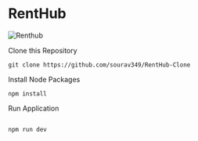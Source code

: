 # RentHub
![Renthub](https://github.com/user-attachments/assets/e4195216-f5da-4a36-bbe8-468fde645efe)

Clone this Repository

```
git clone https://github.com/sourav349/RentHub-Clone
```

Install Node Packages

```
npm install
```

Run Application

```

npm run dev
```
